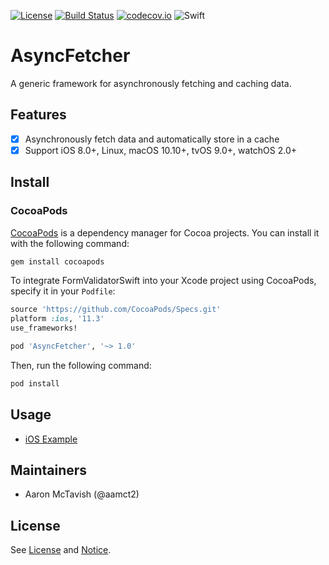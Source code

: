[![License](https://img.shields.io/badge/license-MIT-green.svg?style=flat)](https://github.com/aamct2/asyncfetcher/blob/master/LICENSE.md)
[![Build Status](https://travis-ci.org/aamct2/asyncfetcher.svg?branch=master)](https://travis-ci.org/aamct2/asyncfetcher)
[![codecov.io](https://codecov.io/github/aamct2/asyncfetcher/coverage.svg?branch=master)](https://codecov.io/github/aamct2/asyncfetcher?branch=master)
![Swift](https://img.shields.io/badge/Swift-4.1-orange.svg)

# AsyncFetcher

A generic framework for asynchronously fetching and caching data.

## Features

* [x] Asynchronously fetch data and automatically store in a cache
* [x] Support iOS 8.0+, Linux, macOS 10.10+, tvOS 9.0+, watchOS 2.0+

## Install

### CocoaPods

[CocoaPods](http://cocoapods.org) is a dependency manager for Cocoa projects. You can install it with the following command:

```bash
gem install cocoapods
```

To integrate FormValidatorSwift into your Xcode project using CocoaPods, specify it in your `Podfile`:

```ruby
source 'https://github.com/CocoaPods/Specs.git'
platform :ios, '11.3'
use_frameworks!

pod 'AsyncFetcher', '~> 1.0'
```

Then, run the following command:

```bash
pod install
```

## Usage

* [iOS Example](<./iOS\ Example>)

## Maintainers

* Aaron McTavish (@aamct2)

## License

See [License](./LICENSE.md) and [Notice](./NOTICE.md).
